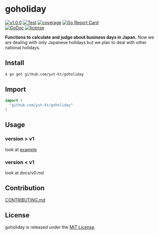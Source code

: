 # goholiday

[![v1.0.0](https://img.shields.io/github/v/release/yut-kt/goholiday?logoColor=ff69b4&style=social)]()
[![Test](https://github.com/yut-kt/goholiday/actions/workflows/default_branch_test.yaml/badge.svg)](https://github.com/yut-kt/goholiday/actions/workflows/default_branch_test.yaml)
[![coverage](https://img.shields.io/badge/coverage-100%25-green.svg)]()
[![Go Report Card](https://goreportcard.com/badge/github.com/yut-kt/goholiday)](https://goreportcard.com/report/github.com/yut-kt/goholiday)  
[![GoDoc](https://godoc.org/github.com/yut-kt/goholiday?status.svg)](https://godoc.org/github.com/yut-kt/goholiday)
[![license](http://img.shields.io/badge/license-MIT-red.svg?style=flat)](LICENSE)

**Functions to calculate and judge about business days in Japan.**
Now we are dealing with only Japanese holidays but we plan to deal with other national holidays.

## Install
```bash
$ go get github.com/yut-kt/goholiday
```

## Import
```go
import (
  "github.com/yut-kt/goholiday"
)
```

## Usage

### version > v1
look at [example](https://github.com/yut-kt/goholiday/blob/master/goholiday_example_test.go)

### version < v1
look at docs/v0.md



## Contribution
[CONTRIBUTING.md](docs/CONTRIBUTING.md)

## License
goholiday is released under the [MIT License](LICENSE).